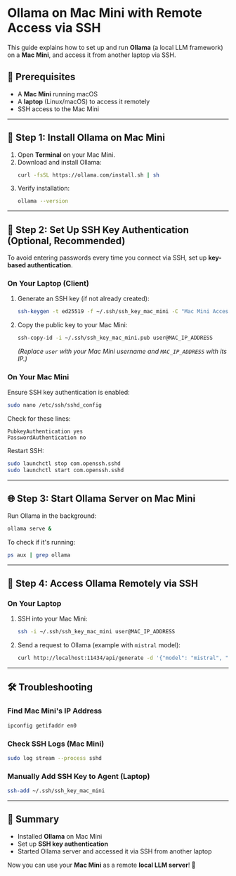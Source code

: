 # Ollama on Mac Mini with Remote Access via SSH

This guide explains how to set up and run **Ollama** (a local LLM framework) on a **Mac Mini**, and access it from another laptop via SSH.

## 📌 Prerequisites
- A **Mac Mini** running macOS
- A **laptop** (Linux/macOS) to access it remotely
- SSH access to the Mac Mini

---

## 🚀 Step 1: Install Ollama on Mac Mini
1. Open **Terminal** on your Mac Mini.
2. Download and install Ollama:
   ```bash
   curl -fsSL https://ollama.com/install.sh | sh
   ```
3. Verify installation:
   ```bash
   ollama --version
   ```

---

## 🔑 Step 2: Set Up SSH Key Authentication (Optional, Recommended)
To avoid entering passwords every time you connect via SSH, set up **key-based authentication**.

### **On Your Laptop** (Client)
1. Generate an SSH key (if not already created):
   ```bash
   ssh-keygen -t ed25519 -f ~/.ssh/ssh_key_mac_mini -C "Mac Mini Access"
   ```
2. Copy the public key to your Mac Mini:
   ```bash
   ssh-copy-id -i ~/.ssh/ssh_key_mac_mini.pub user@MAC_IP_ADDRESS
   ```
   *(Replace `user` with your Mac Mini username and `MAC_IP_ADDRESS` with its IP.)*

### **On Your Mac Mini**
Ensure SSH key authentication is enabled:
```bash
sudo nano /etc/ssh/sshd_config
```
Check for these lines:
```
PubkeyAuthentication yes
PasswordAuthentication no
```
Restart SSH:
```bash
sudo launchctl stop com.openssh.sshd
sudo launchctl start com.openssh.sshd
```

---

## 🌐 Step 3: Start Ollama Server on Mac Mini
Run Ollama in the background:
```bash
ollama serve &
```
To check if it's running:
```bash
ps aux | grep ollama
```

---

## 🔗 Step 4: Access Ollama Remotely via SSH
### **On Your Laptop**
1. SSH into your Mac Mini:
   ```bash
   ssh -i ~/.ssh/ssh_key_mac_mini user@MAC_IP_ADDRESS
   ```
2. Send a request to Ollama (example with `mistral` model):
   ```bash
   curl http://localhost:11434/api/generate -d '{"model": "mistral", "prompt": "Hello!"}'
   ```

---

## 🛠️ Troubleshooting
### **Find Mac Mini's IP Address**
```bash
ipconfig getifaddr en0
```

### **Check SSH Logs (Mac Mini)**
```bash
sudo log stream --process sshd
```

### **Manually Add SSH Key to Agent (Laptop)**
```bash
ssh-add ~/.ssh/ssh_key_mac_mini
```

---

## 🎯 Summary
- Installed **Ollama** on Mac Mini
- Set up **SSH key authentication**
- Started Ollama server and accessed it via SSH from another laptop

Now you can use your **Mac Mini** as a remote **local LLM server**! 🚀

